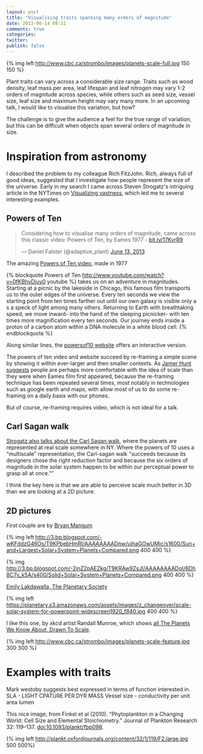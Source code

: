 ```yaml
---
layout: post
title: "Visualising traits spanning many orders of magnitude"
date: 2013-06-14 08:31
comments: true
categories:
twitter:
publish: false
---
```


{% img left http://www.cbc.ca/strombo/images/planets-scale-full.jpg 150 150 %}

Plant traits can vary across a considerable size range. Traits such as wood density, leaf mass per area, leaf lifespan and leaf nitrogen may vary 1-2 orders of magnitude across species, while others such as seed size, vessel size, leaf size and maximum height may vary many more. In an upcoming talk, I would like to visualise this variation, but how?

<!-- more -->

The challenge is to give the audience a feel for the true range of variation, but this can be difficult when objects span several orders of magnitude in size.

# Inspiration from astronomy

I described the problem to my colleague Rich FitzJohn. Rich, always full of good ideas, suggested that I investigate how people represent the size of the universe. Early in my search I came across Steven Strogatz's intriguing article in the NYTimes on [Visualizing vastness](http://opinionator.blogs.nytimes.com/2012/10/15/visualizing-vastness/), which led me to several interesting examples.

## Powers of Ten

<blockquote class="twitter-tweet"><p>Considering how to visualise many orders of magnitude, came across this classic video: Powers of Ten, by Eames 1977 - <a href="http://t.co/ltrKrXeC7a" title="http://bit.ly/17KyrR9">bit.ly/17KyrR9</a></p>&mdash; Daniel Falster (@adaptive_plant) <a href="https://twitter.com/adaptive_plant/status/345303482468818944">June 13, 2013</a></blockquote>
<script async src="//platform.twitter.com/widgets.js" charset="utf-8"></script>

The amazing [Powers of Ten video](http://bit.ly/17KyrR9),  made in 1977

{% blockquote Powers of Ten http://www.youtube.com/watch?v=0fKBhvDjuy0 youtube %}
takes us on an adventure in magnitudes. Starting at a picnic by the lakeside in Chicago, this famous film transports us to the outer edges of the universe. Every ten seconds we view the starting point from ten times farther out until our own galaxy is visible only a s a speck of light among many others. Returning to Earth with breathtaking speed, we move inward- into the hand of the sleeping picnicker- with ten times more magnification every ten seconds. Our journey ends inside a proton of a carbon atom within a DNA molecule in a white blood cell.
{% endblockquote %}

Along similar lines, the [powersof10  website](http://www.powersof10.com/) offers an interactive version.

The powers of ten video and website succeed by re-framing a simple scene by showing it within ever-larger and then smaller contexts. As [Jamer Hunt suggests](http://www.fastcodesign.com/1662461/how-to-apply-eamess-legendary-powers-of-10-to-real-life-problems) people are perhaps more comfortable with the idea of scale than they were when Eames film first appeared, because the re-framing technique has been repeated several times, most notably in technologies such as google earth and maps, with allow most of us to do some re-framing on a daily basis with our phones.

But of course, re-framing requires video, which is not ideal for a talk.

## Carl Sagan walk

[Strogatz also talks about the Carl Sagan walk](http://opinionator.blogs.nytimes.com/2012/10/15/visualizing-vastness/), where the planets are represented at real scale somewhere in NY. Where the powers of 10 uses a “multiscale” representation, the Carl-sagan walk "succeeds because its designers chose the right reduction factor and because the six orders of magnitude in the solar system happen to be within our perceptual power to grasp all at once.""

I think the key here is that we are able to perceive scale much better in 3D than we are looking at a 2D picture.

## 2D pictures
First couple are by [Bryan Mangum](http://www.alienrobotzombies.com/2012/06/more-planet-size-comparisons.html)

{% img left http://3.bp.blogspot.com/-wKFddzG46Os/T9KPbebHmRI/AAAAAAAADnw/uihaGOwUMic/s1600/Sun+and+Largest+Solar+System+Planets+Compared.png 400 400 %}

{% img http://3.bp.blogspot.com/-2inZ2pAEZkg/T9KRAw9ZsJI/AAAAAAAADoI/6Dh8C7y_k5A/s400/Solid+Solar+System+Planets+Compared.png 400 400 %}

[Emily Lakdawalla, The Planetary Society](http://www.planetary.org/multimedia/space-images/charts/scale-solar-system-for-powerpoint-widescreen840.html)

{% img left https://planetary.s3.amazonaws.com/assets/images/z_changeover/scale-solar-system-for-powerpoint-widescreen1920_f840.jpg 400 400 %}

I like this one, by xkcd artist Randall Munroe, which shows [all The Planets We Know About, Drawn To Scale](http://www.cbc.ca/strombo/technology-1/infographic-all-the-planets-we-know-about-drawn-to-scale.html).

{% img left http://www.cbc.ca/strombo/images/planets-scale-feature.jpg 300 300 %}


# Examples with traits

Mark westoby  suggests best expressed in terms of function interested in.
SLA - LIGHT CPATURE PER DYR MASS
Vessel size - conductivity per unit area lumen

This nice image, from
Finkel et al (2010). “Phytoplankton in a Changing World: Cell Size and Elemental Stoichiometry.” Journal of Plankton Research 32: 119–137. [doi:10.1093/plankt/fbp098](http://dx.doi.org/10.1093/plankt/fbp098).

{% img left http://plankt.oxfordjournals.org/content/32/1/119/F2.large.jpg 500 500%}




